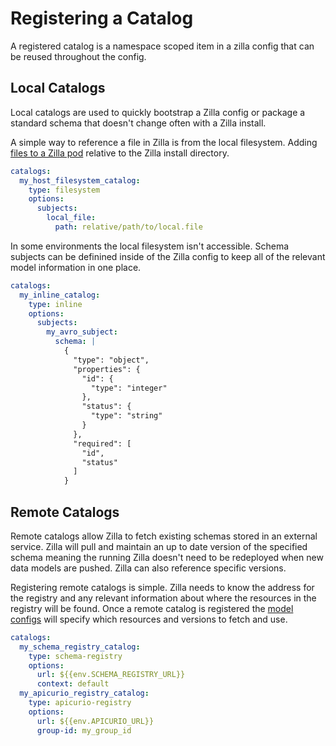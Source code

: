 # Registering a Catalog

A registered catalog is a namespace scoped item in a zilla config that can be reused throughout the config.

## Local Catalogs

Local catalogs are used to quickly bootstrap a Zilla config or package a standard schema that doesn't change often with a Zilla install.

A simple way to reference a file in Zilla is from the local filesystem. Adding [files to a Zilla pod](../deploy-operate.md#adding-files-to-the-zilla-pod) relative to the Zilla install directory.

```yaml
catalogs:
  my_host_filesystem_catalog:
    type: filesystem
    options:
      subjects:
        local_file:
          path: relative/path/to/local.file
```

In some environments the local filesystem isn't accessible. Schema subjects can be definined inside of the Zilla config to keep all of the relevant model information in one place.

```yaml
catalogs:
  my_inline_catalog:
    type: inline
    options:
      subjects:
        my_avro_subject:
          schema: |
            {
              "type": "object",
              "properties": {
                "id": {
                  "type": "integer"
                },
                "status": {
                  "type": "string"
                }
              },
              "required": [
                "id",
                "status"
              ]
            }
```

## Remote Catalogs

Remote catalogs allow Zilla to fetch existing schemas stored in an external service. Zilla will pull and maintain an up to date version of the specified schema meaning the running Zilla doesn't need to be redeployed when new data models are pushed. Zilla can also reference specific versions.

Registering remote catalogs is simple. Zilla needs to know the address for the registry and any relevant information about where the resources in the registry will be found. Once a remote catalog is registered the [model configs](../models/) will specify which resources and versions to fetch and use.

```yaml
catalogs:
  my_schema_registry_catalog:
    type: schema-registry
    options:
      url: ${{env.SCHEMA_REGISTRY_URL}}
      context: default
  my_apicurio_registry_catalog:
    type: apicurio-registry
    options:
      url: ${{env.APICURIO_URL}}
      group-id: my_group_id
```
